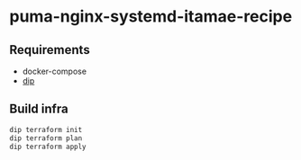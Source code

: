 # puma-nginx-systemd-itamae-recipe

## Requirements
- docker-compose
- [dip](https://github.com/bibendi/dip)

## Build infra

```sh
dip terraform init
dip terraform plan
dip terraform apply
```
